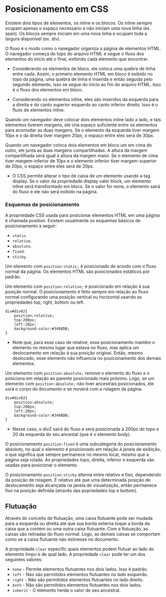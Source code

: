 # Posicionamento em CSS

Existem dois tipos de elementos, os inline e os blocos. Os inline sempre ocupam apenas o espaço necessário e não iniciam uma nova linha (ex. span). Os blocos sempre iniciam em uma nova linha e ocupam toda a largura disponível (ex. div).

O fluxo é o modo como o navegador organiza a página de elementos HTML. O navegador começa do topo do arquivo HTML e segue o fluxo dos elementos do início até o final, exibindo cada elemento que encontrar.

- Considerando os elementos de bloco, ele coloca uma quebra de linha entre cada. Assim, o primeiro elemento HTML em bloco é exibido no topo da página, uma quebra de linha é inserida e então seguida pelo segundo elemento, isso se segue do início ao fim do arquivo HTML. Isso é o fluxo dos elementos em bloco.

- Considerando os elementos inline, eles são inseridos da esquerda para a direita e do canto superior esquerdo ao canto inferior direito. Isso é o fluxo de elementos inline.

Quando um navegador deve colocar dois elementos inline lado a lado, e tais elementos tiverem margens, ele cria espaço suficiente entre os elementos para acomodar as duas margens. Se o elemento da esquerda tiver margem 10px e o da direita tiver margem 20px, o espaço entre eles será de 30px.

Quando um navegador coloca dois elementos em bloco um em cima do outro, ele junta as duas margens compartilhadas. A altura da margem compartilhada será igual à altura da margem maior. Se o elemento de cima tiver margem-inferior de 10px e o elemento inferior tiver margem-superior de 20px, o espaço entre eles será de 20px.

- O CSS permite alterar o tipo de caixa de um elemento usando a tag display. Se o valor da propriedade display valer block, um elemento inline será transformado em bloco. Se o valor for none, o elemento sairá do fluxo e ele não será exibido na página.

### Esquemas de posicionamento

A propriedade CSS usada para posicionar elementos HTML em uma página é chamada position. Existem usualmente os esquemas básicos de posicionamento a seguir:

- `static`.
- `relative`.
- `absolute`.
- `fixed`.
- `sticky`.

Um elemento com `position:static;` é posicionado de acordo com o fluxo normal da página. Os elementos HTML são posicionados estáticos por padrão.

Um elemento com `position:relative;` é posicionado em relação à sua posição normal. O posicionamento é feito sempre em relação ao fluxo normal configurando uma posição vertical ou horizontal usando as propriedades top, right, bottom ou left.

```
div#div02{
    position:relative;
    top:200px;
    left:20px;
    background-color:#3498DB;
}
```

- Note que, para esse caso de relative, esse posicionamento mantém o elemento no mesmo lugar que estava no fluxo, mas aplica um deslocamento em relação à sua posição original. Então, mesmo deslocado, esse elemento não influencia no posicionamento dos demais elementos.

Um elemento com `position:absolute;` remove o elemento do fluxo e o posiciona em relação ao parente posicionado mais próximo. Logo, se um elemento com `position:absolute;` não tiver ancestrais posicionados, ele usrá o corpo do documento e se moverá com a rolagem da página.

```
div#div02{
    position:absolute;
    top:200px;
    left:20px;
    background-color:#3498DB;
}
```

- Nesse caso, o div2 sairá do fluxo e será posicionada à 200px do topo e 20 da esquerda do seu ancestal (que é o elemento body).

O posicionamento `position:fixed` é uma subcategoria do posicionamento absoluto, no qual o elemento é posicionado em relação à janela de exibição, o que significa que sempre permanece no mesmo local, mesmo que a página seja rolada. As propriedades topo, direita, inferior e esquerda são usadas para posicionar o elemento.

O posicionamento `position:sticky` alterna entre relativo e fixo, dependendo da posição de rolagem. É relativo até que uma determinada posição de deslocamento seja alcançada na janela de visualização, então permanece fixo na posição definida (através das popriedades top e bottom).

## Flutuação

Através do conceito de flutuação, uma caixa flutuante pode ser mudada para a esquerda ou direita até que sua borda externa toque a borda da caixa que a contém ou uma outra caixa flutuante. Com a flutuação, as caixas são retiradas do fluxo normal. Logo, as demais caixas se comportam como se a caixa flutuante não estivesse no documento.

A propriedade `clear` especific quais elementos podem flutuar ao lado do elemento limpo e de qual lado. A propriedade `clear` pode ter um dos seguintes valores:

- `none` - Permite elementos flutuantes nos dois lados. Isso é padrão.
- `left` - Não são permitidos elementos flutuantes no lado esquerdo.
- `right` - Não são permitidos elementos flutuantes no lado direito.
- `both` - Não são permitidos elementos flutuantes nos dois lados.
- `inherit` - O elemento herda o valor de seu ancestral.
